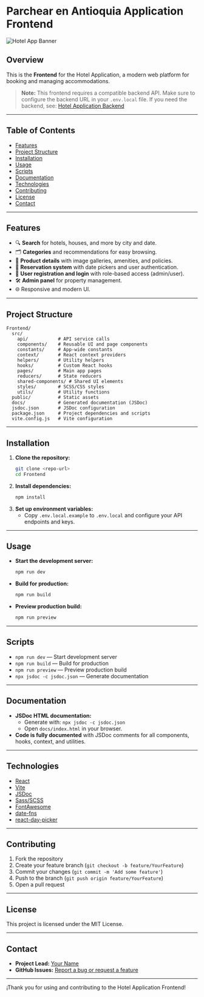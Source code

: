 #  Parchear en Antioquia Application Frontend

![Hotel App Banner](public/logo192.png)

## Overview

This is the **Frontend** for the Hotel Application, a modern web platform for booking and managing accommodations. 

> **Note:** This frontend requires a compatible backend API. Make sure to configure the backend URL in your `.env.local` file. 
> If you need the backend, see: [Hotel Application Backend](URL_TO_BACKEND_REPO)

---

## Table of Contents
- [Features](#features)
- [Project Structure](#project-structure)
- [Installation](#installation)
- [Usage](#usage)
- [Scripts](#scripts)
- [Documentation](#documentation)
- [Technologies](#technologies)
- [Contributing](#contributing)
- [License](#license)
- [Contact](#contact)

---

## Features
- 🔍 **Search** for hotels, houses, and more by city and date.
- 🗂️ **Categories** and recommendations for easy browsing.
- 🏨 **Product details** with image galleries, amenities, and policies.
- 📅 **Reservation system** with date pickers and user authentication.
- 👤 **User registration and login** with role-based access (admin/user).
- 🛠️ **Admin panel** for property management.
- 🌐 Responsive and modern UI.

---

## Project Structure
```
Frontend/
  src/
    api/           # API service calls
    components/    # Reusable UI and page components
    constants/     # App-wide constants
    context/       # React context providers
    helpers/       # Utility helpers
    hooks/         # Custom React hooks
    pages/         # Main app pages
    reducers/      # State reducers
    shared-components/ # Shared UI elements
    styles/        # SCSS/CSS styles
    utils/         # Utility functions
  public/          # Static assets
  docs/            # Generated documentation (JSDoc)
  jsdoc.json       # JSDoc configuration
  package.json     # Project dependencies and scripts
  vite.config.js   # Vite configuration
```

---

## Installation

1. **Clone the repository:**
   ```bash
   git clone <repo-url>
   cd Frontend
   ```
2. **Install dependencies:**
   ```bash
   npm install
   ```
3. **Set up environment variables:**
   - Copy `.env.local.example` to `.env.local` and configure your API endpoints and keys.

---

## Usage

- **Start the development server:**
  ```bash
  npm run dev
  ```
- **Build for production:**
  ```bash
  npm run build
  ```
- **Preview production build:**
  ```bash
  npm run preview
  ```

---

## Scripts
- `npm run dev` — Start development server
- `npm run build` — Build for production
- `npm run preview` — Preview production build
- `npx jsdoc -c jsdoc.json` — Generate documentation

---

## Documentation

- **JSDoc HTML documentation:**
  - Generate with: `npx jsdoc -c jsdoc.json`
  - Open `docs/index.html` in your browser.
- **Code is fully documented** with JSDoc comments for all components, hooks, context, and utilities.

---

## Technologies
- [React](https://reactjs.org/)
- [Vite](https://vitejs.dev/)
- [JSDoc](https://jsdoc.app/)
- [Sass/SCSS](https://sass-lang.com/)
- [FontAwesome](https://fontawesome.com/)
- [date-fns](https://date-fns.org/)
- [react-day-picker](https://react-day-picker.js.org/)

---

## Contributing

1. Fork the repository
2. Create your feature branch (`git checkout -b feature/YourFeature`)
3. Commit your changes (`git commit -m 'Add some feature'`)
4. Push to the branch (`git push origin feature/YourFeature`)
5. Open a pull request

---

## License

This project is licensed under the MIT License.

---

## Contact

- **Project Lead:** [Your Name](mailto:your.email@example.com)
- **GitHub Issues:** [Report a bug or request a feature](../../issues)

---

¡Thank you for using and contributing to the Hotel Application Frontend!

